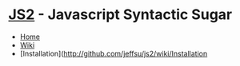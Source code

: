 [JS2](http://jeffsu.github.com/js2) - Javascript Syntactic Sugar
======================================================================
  * [Home](http://jeffsu.github.com/js2)
  * [Wiki](http://github.com/jeffsu/js2/wiki)
  * [Installation](http://github.com/jeffsu/js2/wiki/Installation

